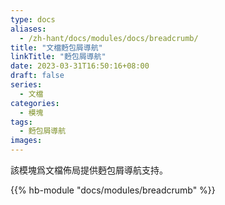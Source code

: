 ```yaml
---
type: docs
aliases:
  - /zh-hant/docs/modules/docs/breadcrumb/
title: "文檔麪包屑導航"
linkTitle: "麪包屑導航"
date: 2023-03-31T16:50:16+08:00
draft: false
series:
  - 文檔
categories:
  - 模塊
tags:
  - 麪包屑導航
images:
---
```


該模塊爲文檔佈局提供麪包屑導航支持。

<!--more-->

{{% hb-module "docs/modules/breadcrumb" %}}
